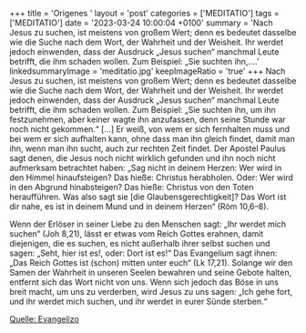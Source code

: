 +++
title = 'Origenes  '
layout = 'post'
categories = ['MEDITATIO']
tags = ['MEDITATIO']
date = '2023-03-24 10:00:04 +0100'
summary = 'Nach Jesus zu suchen, ist meistens von großem Wert; denn es bedeutet dasselbe wie die Suche nach dem Wort, der Wahrheit und der Weisheit. Ihr werdet jedoch einwenden, dass der Ausdruck „Jesus suchen“ manchmal Leute betrifft, die ihm schaden wollen. Zum Beispiel: „Sie suchten ihn,....'
linkedsummaryImage = 'meditatio.jpg'
keepImageRatio = 'true'
+++
Nach Jesus zu suchen, ist meistens von großem Wert; denn es bedeutet dasselbe wie die Suche nach dem Wort, der Wahrheit und der Weisheit. Ihr werdet jedoch einwenden, dass der Ausdruck „Jesus suchen“ manchmal Leute betrifft, die ihm schaden wollen. Zum Beispiel: „Sie suchten ihn, um ihn festzunehmen, aber keiner wagte ihn anzufassen, denn seine Stunde war noch nicht gekommen.<!--more-->“ […] Er weiß, von wem er sich fernhalten muss und bei wem er sich aufhalten kann, ohne dass man ihn gleich findet, damit man ihn, wenn man ihn sucht, auch zur rechten Zeit findet. Der Apostel Paulus sagt denen, die Jesus noch nicht wirklich gefunden und ihn noch nicht aufmerksam betrachtet haben: „Sag nicht in deinem Herzen: Wer wird in den Himmel hinaufsteigen? Das hieße: Christus herabholen. Oder: Wer wird in den Abgrund hinabsteigen? Das hieße: Christus von den Toten heraufführen. Was also sagt sie [die Glaubensgerechtigkeit]? Das Wort ist dir nahe, es ist in deinem Mund und in deinem Herzen“ (Röm 10,6–8).
 
Wenn der Erlöser in seiner Liebe zu den Menschen sagt: „Ihr werdet mich suchen“ (Joh 8,21), lässt er etwas vom Reich Gottes erahnen, damit diejenigen, die es suchen, es nicht außerhalb ihrer selbst suchen und sagen: „Seht, hier ist es!, oder: Dort ist es!“ Das Evangelium sagt ihnen: „Das Reich Gottes ist (schon) mitten unter euch“ (Lk 17,21). Solange wir den Samen der Wahrheit in unseren Seelen bewahren und seine Gebote halten, entfernt sich das Wort nicht von uns. Wenn sich jedoch das Böse in uns breit macht, um uns zu verderben, wird Jesus zu uns sagen: „Ich gehe fort, und ihr werdet mich suchen, und ihr werdet in eurer Sünde sterben.“



[Quelle: Evangelizo](https://evangeliumtagfuertag.org/DE/gospel)
